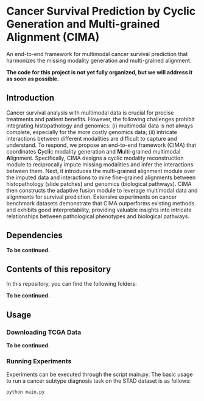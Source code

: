 # Cancer Survival Prediction by Cyclic Generation and Multi-grained Alignment (CIMA)
An end-to-end framework for multimodal cancer survival prediction that harmonizes the missing modality generation and multi-grained alignment.

**The code for this project is not yet fully organized, but we will address it as soon as possible.**

## Introduction
Cancer survival analysis with multimodal data is crucial for precise treatments and patient benefits. However, the following challenges prohibit integrating histopathology and genomics: (i) multimodal data is not always complete, especially for the more costly genomics data; (ii) intricate interactions between different modalities are difficult to capture and understand. To respond, we propose an end-to-end framework (CIMA) that coordinates **C**ycl**i**c modality generation and **M**ulti-grained multimodal **A**lignment. Specifically, CIMA designs a cyclic modality reconstruction module to reciprocally impute missing modalities and infer the interactions between them. Next, it introduces the multi-grained alignment module over the imputed data and interactions to mine fine-grained alignments between histopathology (slide patches) and genomics (biological pathways). CIMA then constructs the adaptive fusion module to leverage multimodal data and alignments for survival prediction. Extensive experiments on cancer benchmark datasets demonstrate that CIMA outperforms existing methods and exhibits good interpretability, providing valuable insights into intricate relationships between pathological phenotypes and biological pathways.

## Dependencies
**To be continued.**

## Contents of this repository
In this repository, you can find the following folders:

**To be continued.**

## Usage

### Downloading TCGA Data
**To be continued.**

### Running Experiments
Experiments can be executed through the script main.py. The basic usage to run a cancer subtype diagnosis task on the STAD dataset is as follows:
```
python main.py
```
